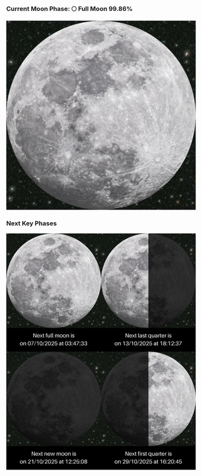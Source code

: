 ### Current Moon Phase: 🌕 Full Moon 99.86%
![Moon Phase](moonphase.png)
### Next Key Phases
![Gallery](gallery.png)